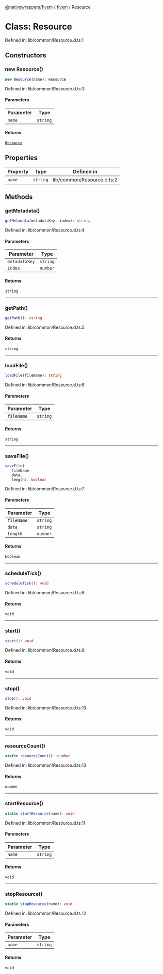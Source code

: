 [@nativewrappers/fivem](../../README.md) / [fivem](../README.md) / Resource

# Class: Resource

Defined in: lib/common/Resource.d.ts:1

## Constructors

### new Resource()

```ts
new Resource(name): Resource
```

Defined in: lib/common/Resource.d.ts:3

#### Parameters

| Parameter | Type |
| ------ | ------ |
| `name` | `string` |

#### Returns

[`Resource`](Resource.md)

## Properties

| Property | Type | Defined in |
| ------ | ------ | ------ |
| <a id="name-1"></a> `name` | `string` | lib/common/Resource.d.ts:2 |

## Methods

### getMetadata()

```ts
getMetadata(metadataKey, index): string
```

Defined in: lib/common/Resource.d.ts:4

#### Parameters

| Parameter | Type |
| ------ | ------ |
| `metadataKey` | `string` |
| `index` | `number` |

#### Returns

`string`

***

### getPath()

```ts
getPath(): string
```

Defined in: lib/common/Resource.d.ts:5

#### Returns

`string`

***

### loadFile()

```ts
loadFile(fileName): string
```

Defined in: lib/common/Resource.d.ts:6

#### Parameters

| Parameter | Type |
| ------ | ------ |
| `fileName` | `string` |

#### Returns

`string`

***

### saveFile()

```ts
saveFile(
   fileName, 
   data, 
   length): boolean
```

Defined in: lib/common/Resource.d.ts:7

#### Parameters

| Parameter | Type |
| ------ | ------ |
| `fileName` | `string` |
| `data` | `string` |
| `length` | `number` |

#### Returns

`boolean`

***

### scheduleTick()

```ts
scheduleTick(): void
```

Defined in: lib/common/Resource.d.ts:8

#### Returns

`void`

***

### start()

```ts
start(): void
```

Defined in: lib/common/Resource.d.ts:9

#### Returns

`void`

***

### stop()

```ts
stop(): void
```

Defined in: lib/common/Resource.d.ts:10

#### Returns

`void`

***

### resourceCount()

```ts
static resourceCount(): number
```

Defined in: lib/common/Resource.d.ts:13

#### Returns

`number`

***

### startResource()

```ts
static startResource(name): void
```

Defined in: lib/common/Resource.d.ts:11

#### Parameters

| Parameter | Type |
| ------ | ------ |
| `name` | `string` |

#### Returns

`void`

***

### stopResource()

```ts
static stopResource(name): void
```

Defined in: lib/common/Resource.d.ts:12

#### Parameters

| Parameter | Type |
| ------ | ------ |
| `name` | `string` |

#### Returns

`void`

